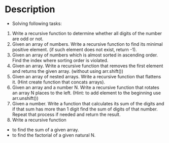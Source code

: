 # Description
- Solving following tasks:
1. Write a recursive function to determine whether all digits of the number are odd or not.
2. Given an array of numbers. Write a recursive function to find its minimal positive
element. (if such element does not exist, return -1).
3. Given an array of numbers which is almost sorted in ascending order. Find the index
where sorting order is violated.
4. Given an array. Write a recursive function that removes the first element and returns the
given array. (without using arr.shift())
5. Given an array of nested arrays. Write a recursive function that flattens it. (Hint create
function that concats arrays).
6. Given an array and a number N. Write a recursive function that rotates an array N
places to the left. (Hint: to add element to the beginning use arr.unshift())
7. Given a number. Write a function that calculates its sum of the digits and if that sum has
more than 1 digit find the sum of digits of that number. Repeat that process if needed
and return the result.
8. Write a recursive function
- to find the sum of a given array.
- to find the factorial of a given natural N.